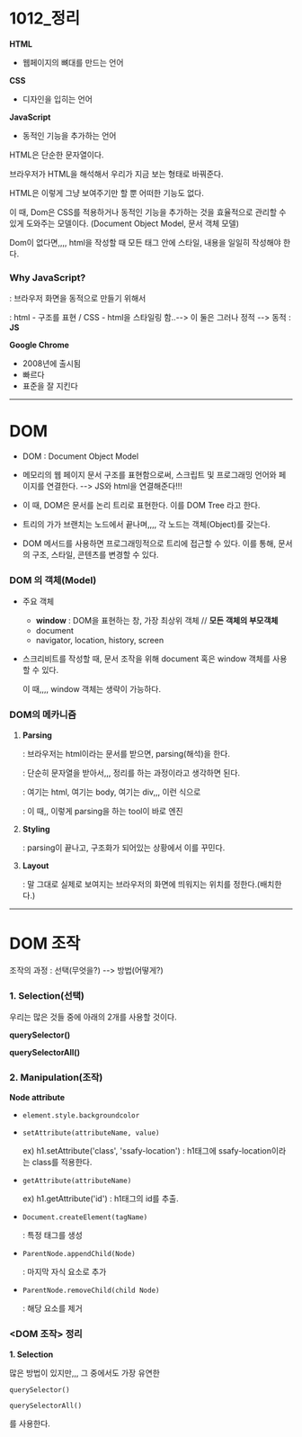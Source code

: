 # 1012_정리

**HTML** 

- 웹페이지의 뼈대를 만드는 언어

**CSS**

- 디자인을 입히는 언어

**JavaScript**

- 동적인 기능을 추가하는 언어



HTML은 단순한 문자열이다.

브라우저가 HTML을 해석해서 우리가 지금 보는 형태로 바꿔준다.

HTML은 이렇게 그냥 보여주기만 할 뿐 어떠한 기능도 없다.

이 때, Dom은 CSS를 적용하거나 동적인 기능을 추가하는 것을 효율적으로 관리할 수 있게 도와주는 모델이다. (Document Object Model, 문서 객체 모델)

Dom이 없다면,,,, html을 작성할 때 모든 태그 안에 스타일, 내용을 일일히 작성해야 한다.



### Why JavaScript?

: 브라우저 화면을 동적으로 만들기 위해서

: html - 구조를 표현 / CSS - html을 스타일링 함..--> 이 둘은 그러나 정적 --> 동적 : **JS**



**Google Chrome**

- 2008년에 출시됨
- 빠르다
- 표준을 잘 지킨다



---------------

# DOM

- DOM : Document Object Model

- 메모리의 웹 페이지 문서 구조를 표현함으로써, 스크립트 및 프로그래밍 언어와 페이지를 연결한다. --> JS와 html을 연결해준다!!!
- 이 때, DOM은 문서를 논리 트리로 표현한다. 이를 DOM Tree 라고 한다.

- 트리의 가가 브랜치는 노드에서 끝나며,,,, 각 노드는 객체(Object)를 갖는다.
- DOM 메서드를 사용하면 프로그래밍적으로 트리에 접근할 수 있다. 이를 통해, 문서의 구조, 스타일, 콘텐츠를 변경할 수 있다.



### DOM 의 객체(Model)

- 주요 객체
  - **window** : DOM을 표현하는 창, 가장 최상위 객체 // **모든 객체의 부모객체**
  - document
  - navigator, location, history, screen

- 스크리비트를 작성할 때, 문서 조작을 위해 document 혹은 window 객체를 사용할 수 있다.

  이 때,,,, window 객체는 생략이 가능하다.



### DOM의 메카니즘

1. **Parsing**

   : 브라우저는 html이라는 문서를 받으면, parsing(해석)을 한다.

   : 단순히 문자열을 받아서,,, 정리를 하는 과정이라고 생각하면 된다.

   : 여기는 html, 여기는 body, 여기는 div,,, 이런 식으로

   : 이 때,, 이렇게 parsing을 하는 tool이 바로 엔진

   

2. **Styling**

   : parsing이 끝나고, 구조화가 되어있는 상황에서 이를 꾸민다.



3. **Layout**

   : 말 그대로 실제로 보여지는 브라우저의 화면에 띄워지는 위치를 정한다.(배치한다.)



---

# DOM 조작

조작의 과정 : 선택(무엇을?) --> 방법(어떻게?)



### 1. Selection(선택)

우리는 많은 것들 중에 아래의 2개를 사용할 것이다.

**querySelector()**

**querySelectorAll()**



### 2. Manipulation(조작)

**Node attribute**

- ```element.style.backgroundcolor```

- ```setAttribute(attributeName, value)```

  ex) h1.setAttribute('class', 'ssafy-location') : h1태그에 ssafy-location이라는 class를 적용한다. 

- ```getAttribute(attributeName) ```

  ex) h1.getAttribute('id') : h1태그의 id를 추출. 

- ```Document.createElement(tagName)```

  : 특정 태그를 생성

- ```ParentNode.appendChild(Node)```

  : 마지막 자식 요소로 추가

- ```ParentNode.removeChild(child Node)```

  : 해당 요소를 제거



### <DOM 조작> 정리

**1. Selection**

많은 방법이 있지만,,, 그 중에서도 가장 유연한

```querySelector()```

```querySelectorAll()```

를 사용한다.








